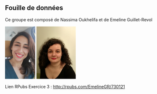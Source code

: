 ## Fouille de données

Ce groupe est composé de Nassima Oukhelifa et de Emeline Guillet-Revol

<img src="IMG_20190819_181041.jpg" width="100"> <img src="Photos_Emeline.jpg" width="130">

Lien RPubs Exercice 3 : http://rpubs.com/EmelineGR/730121
